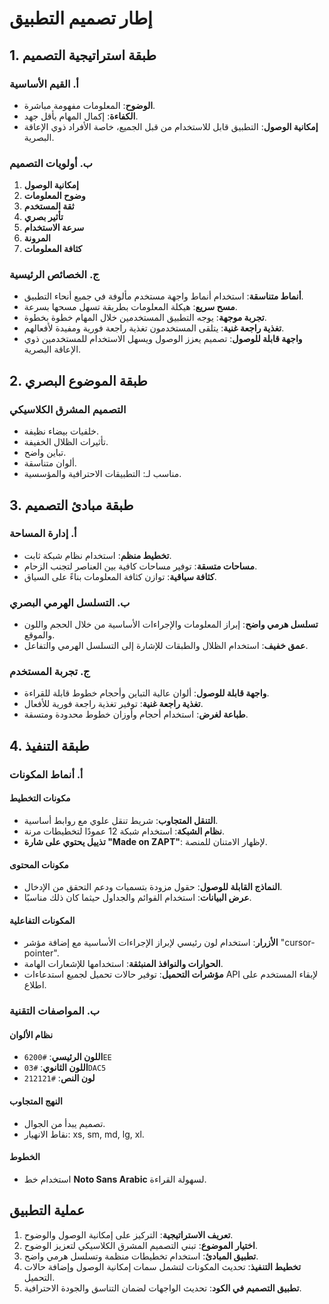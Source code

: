 # إطار تصميم التطبيق

## 1. طبقة استراتيجية التصميم

### أ. القيم الأساسية

- **الوضوح**: المعلومات مفهومة مباشرة.
- **الكفاءة**: إكمال المهام بأقل جهد.
- **إمكانية الوصول**: التطبيق قابل للاستخدام من قبل الجميع، خاصة الأفراد ذوي الإعاقة البصرية.

### ب. أولويات التصميم

1. **إمكانية الوصول**
2. **وضوح المعلومات**
3. **ثقة المستخدم**
4. **تأثير بصري**
5. **سرعة الاستخدام**
6. **المرونة**
7. **كثافة المعلومات**

### ج. الخصائص الرئيسية

- **أنماط متناسقة**: استخدام أنماط واجهة مستخدم مألوفة في جميع أنحاء التطبيق.
- **مسح سريع**: هيكلة المعلومات بطريقة تسهل مسحها بسرعة.
- **تجربة موجهة**: يوجه التطبيق المستخدمين خلال المهام خطوة بخطوة.
- **تغذية راجعة غنية**: يتلقى المستخدمون تغذية راجعة فورية ومفيدة لأفعالهم.
- **واجهة قابلة للوصول**: تصميم يعزز الوصول ويسهل الاستخدام للمستخدمين ذوي الإعاقة البصرية.

## 2. طبقة الموضوع البصري

### التصميم المشرق الكلاسيكي

- خلفيات بيضاء نظيفة.
- تأثيرات الظلال الخفيفة.
- تباين واضح.
- ألوان متناسقة.
- مناسب لـ: التطبيقات الاحترافية والمؤسسية.

## 3. طبقة مبادئ التصميم

### أ. إدارة المساحة

- **تخطيط منظم**: استخدام نظام شبكة ثابت.
- **مساحات متسقة**: توفير مساحات كافية بين العناصر لتجنب الزحام.
- **كثافة سياقية**: توازن كثافة المعلومات بناءً على السياق.

### ب. التسلسل الهرمي البصري

- **تسلسل هرمي واضح**: إبراز المعلومات والإجراءات الأساسية من خلال الحجم واللون والموقع.
- **عمق خفيف**: استخدام الظلال والطبقات للإشارة إلى التسلسل الهرمي والتفاعل.

### ج. تجربة المستخدم

- **واجهة قابلة للوصول**: ألوان عالية التباين وأحجام خطوط قابلة للقراءة.
- **تغذية راجعة غنية**: توفير تغذية راجعة فورية للأفعال.
- **طباعة لغرض**: استخدام أحجام وأوزان خطوط محدودة ومتسقة.

## 4. طبقة التنفيذ

### أ. أنماط المكونات

#### مكونات التخطيط

- **التنقل المتجاوب**: شريط تنقل علوي مع روابط أساسية.
- **نظام الشبكة**: استخدام شبكة 12 عمودًا لتخطيطات مرنة.
- **تذييل يحتوي على شارة "Made on ZAPT"**: لإظهار الامتنان للمنصة.

#### مكونات المحتوى

- **النماذج القابلة للوصول**: حقول مزودة بتسميات ودعم التحقق من الإدخال.
- **عرض البيانات**: استخدام القوائم والجداول حيثما كان ذلك مناسبًا.

#### المكونات التفاعلية

- **الأزرار**: استخدام لون رئيسي لإبراز الإجراءات الأساسية مع إضافة مؤشر "cursor-pointer".
- **الحوارات والنوافذ المنبثقة**: استخدامها للإشعارات الهامة.
- **مؤشرات التحميل**: توفير حالات تحميل لجميع استدعاءات API لإبقاء المستخدم على اطلاع.

### ب. المواصفات التقنية

#### نظام الألوان

- **اللون الرئيسي**: `#6200EE`
- **اللون الثانوي**: `#03DAC5`
- **لون النص**: `#212121`

#### النهج المتجاوب

- تصميم يبدأ من الجوال.
- نقاط الانهيار: xs, sm, md, lg, xl.

#### الخطوط

- استخدام خط **Noto Sans Arabic** لسهولة القراءة.

## عملية التطبيق

1. **تعريف الاستراتيجية**: التركيز على إمكانية الوصول والوضوح.
2. **اختيار الموضوع**: تبني التصميم المشرق الكلاسيكي لتعزيز الوضوح.
3. **تطبيق المبادئ**: استخدام تخطيطات منظمة وتسلسل هرمي واضح.
4. **تخطيط التنفيذ**: تحديث المكونات لتشمل سمات إمكانية الوصول وإضافة حالات التحميل.
5. **تطبيق التصميم في الكود**: تحديث الواجهات لضمان التناسق والجودة الاحترافية.